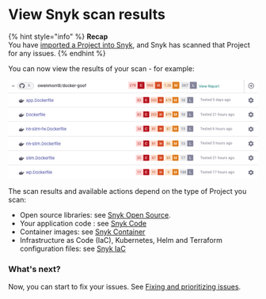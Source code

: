 # View Snyk scan results

{% hint style="info" %}
**Recap**\
You have [imported a Project into Snyk](import-a-project.md), and Snyk has scanned that Project for any issues.
{% endhint %}

You can now view the results of your scan - for example:

![](<../../.gitbook/assets/Screenshot 2022-07-26 at 16.19.27.png>)

The scan results and available actions depend on the type of Project you scan:

* Open source libraries: see [Snyk Open Source](../../products/snyk-open-source/getting-started-snyk-open-source.md).
* Your application code : see [Snyk Code](../../products/snyk-code/getting-started-with-snyk-code/)
* Container images: see [Snyk Container](../../products/snyk-container/getting-started-snyk-container/)
* Infrastructure as Code (IaC), Kubernetes, Helm and Terraform configuration files: see [Snyk IaC](../../products/snyk-infrastructure-as-code/getting-started-snyk-iac.md)

### What's next?

Now, you can start to fix your issues. See [Fixing and prioritizing issues](../../manage-issues/).

